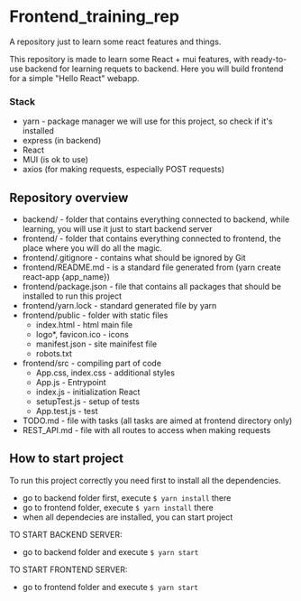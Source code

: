 # Frontend_training_rep
A repository just to learn some react features and things.

This repository is made to learn some React + mui features, with ready-to-use backend for learning requets to backend. Here you will build frontend for a simple "Hello React" webapp.


### Stack
- yarn - package manager we will use for this project, so check if it's installed
- express (in backend)
- React
- MUI (is ok to use)
- axios (for making requests, especially POST requests)

## Repository overview

- backend/ - folder that contains everything connected to backend, while learning, you will use it just to start backend server
- frontend/ - folder that contains everything connected to frontend, the place where you will do all the magic.
- frontend/.gitignore - contains what should be ignored by Git
- frontend/README.md - is a standard file generated from (yarn create react-app {app_name})
- frontend/package.json - file that contains all packages that should be installed to run this project
- frontend/yarn.lock - standard generated file by yarn
- frontend/public - folder with static files
    - index.html - html main file
    - logo*, favicon.ico - icons
    - manifest.json - site mainifest file
    - robots.txt
- frontend/src - compiling part of code
    - App.css, index.css - additional styles 
    - App.js - Entrypoint
    - index.js - initialization React
    - setupTest.js - setup of tests
    - App.test.js - test
- TODO.md - file with tasks (all tasks are aimed at frontend directory only)
- REST_API.md - file with all routes to access when making requests


## How to start project

To run this project correctly you need first to install all the dependencies.
- go to backend folder first, execute <code>$ yarn install</code> there
- go to frontend folder, execute <code>$ yarn install</code> there
- when all dependecies are installed, you can start project

TO START BACKEND SERVER:
- go to backend folder and execute <code>$ yarn start </code>

TO START FRONTEND SERVER:
- go to frontend folder and execute <code>$ yarn start </code>

